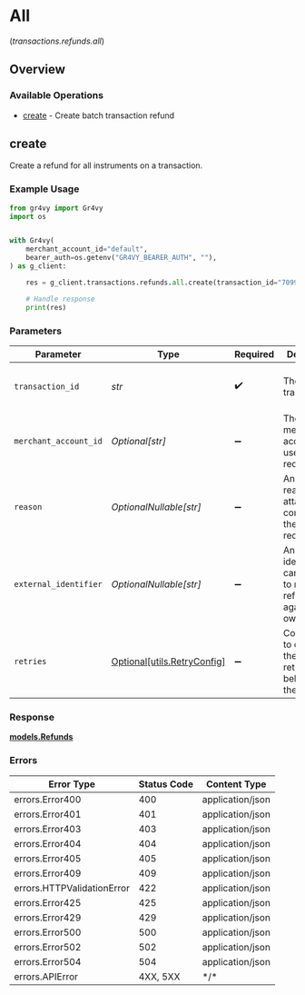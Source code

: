 # All
(*transactions.refunds.all*)

## Overview

### Available Operations

* [create](#create) - Create batch transaction refund

## create

Create a refund for all instruments on a transaction.

### Example Usage

```python
from gr4vy import Gr4vy
import os


with Gr4vy(
    merchant_account_id="default",
    bearer_auth=os.getenv("GR4VY_BEARER_AUTH", ""),
) as g_client:

    res = g_client.transactions.refunds.all.create(transaction_id="7099948d-7286-47e4-aad8-b68f7eb44591", reason="Refund due to user request.", external_identifier="refund-12345")

    # Handle response
    print(res)

```

### Parameters

| Parameter                                                                              | Type                                                                                   | Required                                                                               | Description                                                                            | Example                                                                                |
| -------------------------------------------------------------------------------------- | -------------------------------------------------------------------------------------- | -------------------------------------------------------------------------------------- | -------------------------------------------------------------------------------------- | -------------------------------------------------------------------------------------- |
| `transaction_id`                                                                       | *str*                                                                                  | :heavy_check_mark:                                                                     | The ID of the transaction                                                              | 7099948d-7286-47e4-aad8-b68f7eb44591                                                   |
| `merchant_account_id`                                                                  | *Optional[str]*                                                                        | :heavy_minus_sign:                                                                     | The ID of the merchant account to use for this request.                                | default                                                                                |
| `reason`                                                                               | *OptionalNullable[str]*                                                                | :heavy_minus_sign:                                                                     | An optional reason to attach extra context to the refund requests.                     | Refund due to user request.                                                            |
| `external_identifier`                                                                  | *OptionalNullable[str]*                                                                | :heavy_minus_sign:                                                                     | An external identifier that can be used to match the refunds against your own records. | refund-12345                                                                           |
| `retries`                                                                              | [Optional[utils.RetryConfig]](../../models/utils/retryconfig.md)                       | :heavy_minus_sign:                                                                     | Configuration to override the default retry behavior of the client.                    |                                                                                        |

### Response

**[models.Refunds](../../models/refunds.md)**

### Errors

| Error Type                 | Status Code                | Content Type               |
| -------------------------- | -------------------------- | -------------------------- |
| errors.Error400            | 400                        | application/json           |
| errors.Error401            | 401                        | application/json           |
| errors.Error403            | 403                        | application/json           |
| errors.Error404            | 404                        | application/json           |
| errors.Error405            | 405                        | application/json           |
| errors.Error409            | 409                        | application/json           |
| errors.HTTPValidationError | 422                        | application/json           |
| errors.Error425            | 425                        | application/json           |
| errors.Error429            | 429                        | application/json           |
| errors.Error500            | 500                        | application/json           |
| errors.Error502            | 502                        | application/json           |
| errors.Error504            | 504                        | application/json           |
| errors.APIError            | 4XX, 5XX                   | \*/\*                      |